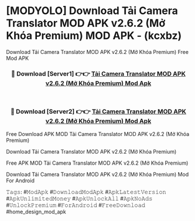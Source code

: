 # [MODYOLO] Download Tải Camera Translator MOD APK v2.6.2 (Mở Khóa Premium) MOD APK - (kcxbz)
Download Tải Camera Translator MOD APK v2.6.2 (Mở Khóa Premium) Free Mod APK

<div align="center">
<h3>🔴 Download [Server1] 👉👉 <a href="https://apk-comot.site?title=Tải_Camera_Translator_MOD_APK_v2.6.2_(Mở_Khóa_Premium)">Tải Camera Translator MOD APK v2.6.2 (Mở Khóa Premium) Mod Apk</a></h3><br>

<h3>🔴 Download [Server2] 👉👉 <a href="https://apk-comot.site?title=Tải_Camera_Translator_MOD_APK_v2.6.2_(Mở_Khóa_Premium)">Tải Camera Translator MOD APK v2.6.2 (Mở Khóa Premium) Mod Apk</a></h3>
</div>


Free Download APK MOD Tải Camera Translator MOD APK v2.6.2 (Mở Khóa Premium)

Download Tải Camera Translator MOD APK v2.6.2 (Mở Khóa Premium) 

Free APK MOD Tải Camera Translator MOD APK v2.6.2 (Mở Khóa Premium) 

Download Tải Camera Translator MOD APK v2.6.2 (Mở Khóa Premium) Mod For Android

𝚃𝚊𝚐𝚜: #𝙼𝚘𝚍𝙰𝚙𝚔 #𝙳𝚘𝚠𝚗𝚕𝚘𝚊𝚍𝙼𝚘𝚍𝙰𝚙𝚔 #𝙰𝚙𝚔𝙻𝚊𝚝𝚎𝚜𝚝𝚅𝚎𝚛𝚜𝚒𝚘𝚗 #𝙰𝚙𝚔𝚄𝚗𝚕𝚒𝚖𝚒𝚝𝚎𝚍𝙼𝚘𝚗𝚎𝚢 #𝙰𝚙𝚔𝚄𝚗𝚕𝚘𝚌𝚔𝙰𝚕𝚕 #𝙰𝚙𝚔𝙽𝚘𝙰𝚍𝚜 #𝚄𝚗𝚕𝚘𝚌𝚔𝙿𝚛𝚎𝚖𝚒𝚞𝚖 #𝙵𝚘𝚛𝙰𝚗𝚍𝚛𝚘𝚒𝚍 #𝙵𝚛𝚎𝚎𝙳𝚘𝚠𝚗𝚕𝚘𝚊𝚍 #home_design_mod_apk